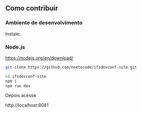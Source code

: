 ## Como contribuir

### Ambiente de desenvolvimento

Instale:

### Node.js
https://nodejs.org/en/download/

```bash
git clone https://github.com/neetocode/ifsdevconf-site.git 
```

```bash
cd ifsdevconf-site
npm i
npm run dev
```

Depois acesse

http://localhost:8081
